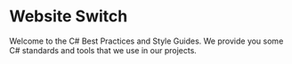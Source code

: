 # Website Switch

Welcome to the C# Best Practices and Style Guides. We provide you some C# standards and tools that we use in our projects.
